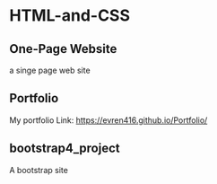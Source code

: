 # HTML-and-CSS

## One-Page Website
a singe page web site

## Portfolio
My portfolio
Link: https://evren416.github.io/Portfolio/

## bootstrap4_project
A bootstrap site
